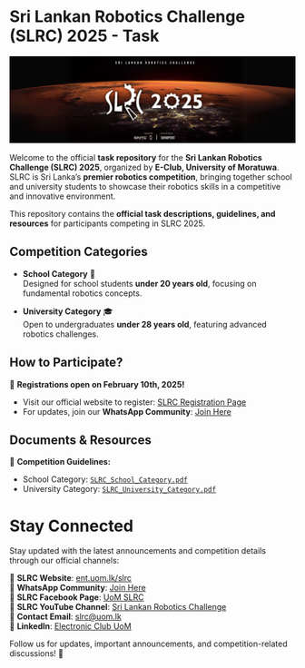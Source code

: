 # Sri Lankan Robotics Challenge (SLRC) 2025 - Task

<p align="center">
  <img src="assets/slrc_banner.png" alt="SLRC Banner" width="1000" height="auto">
</p>

Welcome to the official **task repository** for the **Sri Lankan Robotics Challenge (SLRC) 2025**, organized by **E-Club, University of Moratuwa**. SLRC is Sri Lanka’s **premier robotics competition**, bringing together school and university students to showcase their robotics skills in a competitive and innovative environment.  

This repository contains the **official task descriptions, guidelines, and resources** for participants competing in SLRC 2025.  

## Competition Categories
- **School Category** 🏫  
  Designed for school students **under 20 years old**, focusing on fundamental robotics concepts.
  
- **University Category** 🎓  
  Open to undergraduates **under 28 years old**, featuring advanced robotics challenges.

## How to Participate?
📢 **Registrations open on February 10th, 2025!**  
- Visit our official website to register: [SLRC Registration Page](https://ent.uom.lk/slrc/)  
- For updates, join our **WhatsApp Community**: [Join Here](https://chat.whatsapp.com/Hw05TgcbmuMIp2ofnunYWv)  

## Documents & Resources
📄 **Competition Guidelines:**  
- School Category: [`SLRC_School_Category.pdf`](docs/SLRC_School_Category.pdf)  
- University Category: [`SLRC_University_Category.pdf`](docs/SLRC_University_Category.pdf)  

# Stay Connected

Stay updated with the latest announcements and competition details through our official channels:

📌 **SLRC Website**: [ent.uom.lk/slrc](https://ent.uom.lk/slrc)  
📌 **WhatsApp Community**: [Join Here](https://chat.whatsapp.com/Hw05TgcbmuMIp2ofnunYWv)  
📌 **SLRC Facebook Page**: [UoM SLRC](https://facebook.com/UoM.SLRC)  
📌 **SLRC YouTube Channel**: [Sri Lankan Robotics Challenge](https://www.youtube.com/@srilankanroboticschallenge2341)  
📌 **Contact Email**: [slrc@uom.lk](mailto:slrc@uom.lk)  
📌 **LinkedIn**: [Electronic Club UoM](https://www.linkedin.com/company/electronic-club-uom/)  

Follow us for updates, important announcements, and competition-related discussions! 🚀  
